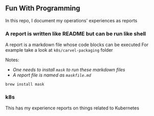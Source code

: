 ## Fun With Programming
In this repo, I document my operations' experiences as reports

### A report is written like README but can be run like shell 
A report is a markdown file whose code blocks can be executed
For example take a look at `k8s/carvel-packaging` folder

Notes: 
- _One needs to install `mask` to run these markdown files_
- _A report file is named as `maskfile.md`_

```shell
brew install mask
```

### k8s
This has my experience reports on things related to Kubernetes